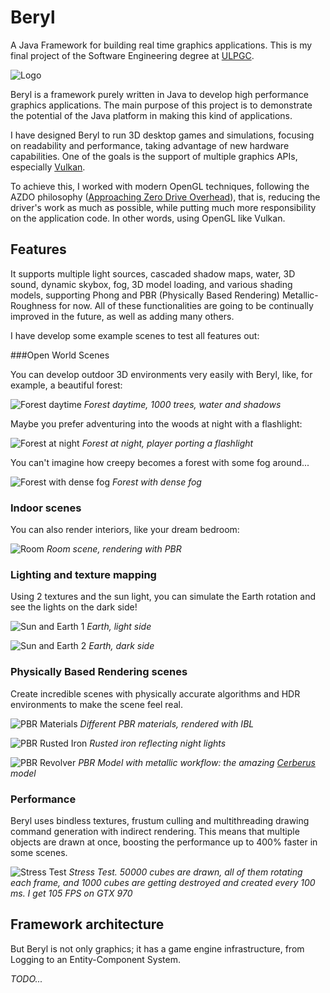 # Beryl
A Java Framework for building real time graphics applications. This is my final project of the Software Engineering degree at [ULPGC](https://www.ulpgc.es/).

![Logo](beryl_logo.jpg) 

Beryl is a framework purely written in Java to develop high performance graphics applications.
The main purpose of this project is to demonstrate the potential of the Java platform in making this kind of applications.

I have designed Beryl to run 3D desktop games and simulations, focusing on readability and performance, taking advantage of new hardware capabilities.
One of the goals is the support of multiple graphics APIs, especially [Vulkan](https://www.khronos.org/vulkan/).

To achieve this, I worked with modern OpenGL techniques, following the AZDO philosophy ([Approaching Zero Drive Overhead](https://www.slideshare.net/CassEveritt/approaching-zero-driver-overhead)), that is,
reducing the driver's work as much as possible, while putting much more responsibility on the application code. In other words, using OpenGL like Vulkan.

## Features

It supports multiple light sources, cascaded shadow maps, water, 3D sound, dynamic skybox, fog, 3D model loading, and various shading models, supporting Phong and PBR (Physically Based Rendering) Metallic-Roughness for now.
All of these functionalities are going to be continually improved in the future, as well as adding many others.

I have develop some example scenes to test all features out:

###Open World Scenes

You can develop outdoor 3D environments very easily with Beryl, like, for example, a beautiful forest:

![Forest daytime](forest_day.png)
*Forest daytime, 1000 trees, water and shadows*

Maybe you prefer adventuring into the woods at night with a flashlight:

![Forest at night](forest_night.png)
*Forest at night, player porting a flashlight*

You can't imagine how creepy becomes a forest with some fog around...

![Forest with dense fog](forest_fog.png)
*Forest with dense fog*

### Indoor scenes

You can also render interiors, like your dream bedroom:

![Room](room.png)
*Room scene, rendering with PBR*

### Lighting and texture mapping

Using 2 textures and the sun light, you can simulate the Earth rotation and see the lights on the dark side!

![Sun and Earth 1](earth_day.png)
*Earth, light side*

![Sun and Earth 2](earth_night.png) 
*Earth, dark side*

### Physically Based Rendering scenes

Create incredible scenes with physically accurate algorithms and HDR environments to make the scene feel real.

![PBR Materials](pbr_materials.png)
*Different PBR materials, rendered with IBL*

![PBR Rusted Iron](pbr_rusted_iron.png)
*Rusted iron reflecting night lights*

![PBR Revolver](pbr_revolver.png)
*PBR Model with metallic workflow: the amazing [Cerberus](https://artisaverb.info/Cerberus.html) model*

### Performance

Beryl uses bindless textures, frustum culling and multithreading drawing command generation with indirect rendering. This means that multiple
objects are drawn at once, boosting the performance up to 400% faster in some scenes.

![Stress Test](50000_cubes.png)
*Stress Test. 50000 cubes are drawn, all of them rotating each frame, and 1000 cubes are getting destroyed and created every 100 ms. I get 105 FPS on GTX 970*

## Framework architecture

But Beryl is not only graphics; it has a game engine infrastructure, from Logging to an Entity-Component System.

*TODO...*

